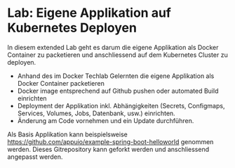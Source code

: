 # Lab: Eigene Applikation auf Kubernetes Deployen

In diesem extended Lab geht es darum die eigene Applikation als Docker Container zu packetieren und anschliessend auf dem Kubernetes Cluster zu deployen.

* Anhand des im Docker Techlab Gelernten die eigene Applikation als Docker Container packetieren
* Docker image entsprechend auf Github pushen oder automated Build einrichten
* Deployment der Applikation inkl. Abhängigkeiten (Secrets, Configmaps, Services, Volumes, Jobs, Datenbank, usw.) einrichten.
* Änderung am Code vornehmen und ein Update durchführen.

Als Basis Applikation kann beispielsweise https://github.com/appuio/example-spring-boot-helloworld genommen werden. Dieses Gitrepository kann geforkt werden und anschliessend angepasst werden.